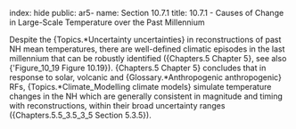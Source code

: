 index: hide
public: ar5-
name: Section 10.7.1
title: 10.7.1 - Causes of Change in Large-Scale Temperature over the Past Millennium

Despite the {Topics.*Uncertainty uncertainties} in reconstructions of past NH mean temperatures, there are well-defined climatic episodes in the last millennium that can be robustly identified ({Chapters.5 Chapter 5}, see also {'Figure_10_19 Figure 10.19}). {Chapters.5 Chapter 5} concludes that in response to solar, volcanic and {Glossary.*Anthropogenic anthropogenic} RFs, {Topics.*Climate_Modelling climate models} simulate temperature changes in the NH which are generally consistent in magnitude and timing with reconstructions, within their broad uncertainty ranges ({Chapters.5.5_3.5_3_5 Section 5.3.5}).
